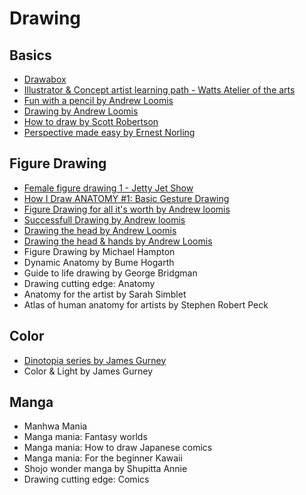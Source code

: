 # Drawing

## Basics
* [Drawabox](https://www.drawabox.com)
* [Illustrator & Concept artist learning path - Watts Atelier of the arts](https://www.wattsatelier.com/illustrator-concept-artist-learning-path)
* [Fun with a pencil by Andrew Loomis](https://beta.readng.co/book/fun-with-a-pencil-by-andrew-loomis-eixV6)
* [Drawing by Andrew Loomis](https://beta.readng.co/book/drawing-by-andrew-loomis-um0Zu)
* [How to draw by Scott Robertson](https://beta.readng.co/book/how-to-draw-by-scott-robertson-D0J23)
* [Perspective made easy by Ernest Norling](https://beta.readng.co/book/perspective-made-easy-by-ernest-r-norling-Lsqvd)

## Figure Drawing
* [Female figure drawing 1 - Jetty Jet Show](https://www.youtube.com/watch?v=-JWgnAaOiog&list=PLntQHDbCBWnx3Aw-UDlHC2CyoeR48b5Q9)
* [How I Draw ANATOMY #1: Basic Gesture Drawing](https://www.youtube.com/watch?v=jB_SW4ry4DM&list=PLB5nUgozRxF-ak_GHT1_z9qrZ0Cp5ZTJi)
* [Figure Drawing for all it's worth by Andrew loomis](https://beta.readng.co/book/figure-drawing-for-all-its-worth-by-andrew-loomis-1EbEB)
* [Successfull Drawing by Andrew loomis](https://beta.readng.co/book/the-successful-drawing-by-andrew-loomis-GCsNq)
* [Drawing the head by Andrew Loomis](https://beta.readng.co/book/drawing-the-head-by-andrew-loomis-tMZbV)
* [Drawing the head & hands by Andrew Loomis](https://beta.readng.co/book/drawing-the-head-hands-by-andrew-loomis-bqyzf)
* Figure Drawing by Michael Hampton
* Dynamic Anatomy by Bume Hogarth
* Guide to life drawing by George Bridgman
* Drawing cutting edge: Anatomy
* Anatomy for the artist by Sarah Simblet
* Atlas of human anatomy for artists by Stephen Robert Peck

## Color
* [Dinotopia series by James Gurney](https://beta.readng.co/book/dinotopia-by-james-gurney-mqh1y)
* Color & Light by James Gurney

## Manga
* Manhwa Mania
* Manga mania: Fantasy worlds
* Manga mania: How to draw Japanese comics
* Manga mania: For the beginner Kawaii
* Shojo wonder manga by Shupitta Annie
* Drawing cutting edge: Comics
